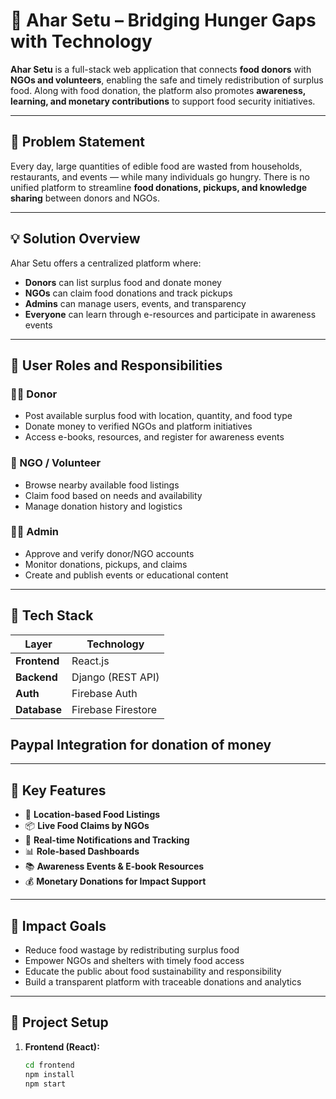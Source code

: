 # 🌾 Ahar Setu – Bridging Hunger Gaps with Technology

**Ahar Setu** is a full-stack web application that connects **food donors** with **NGOs and volunteers**, enabling the safe and timely redistribution of surplus food. Along with food donation, the platform also promotes **awareness, learning, and monetary contributions** to support food security initiatives.

---

## 🚩 Problem Statement

Every day, large quantities of edible food are wasted from households, restaurants, and events — while many individuals go hungry. There is no unified platform to streamline **food donations, pickups, and knowledge sharing** between donors and NGOs.

---

## 💡 Solution Overview

Ahar Setu offers a centralized platform where:

- **Donors** can list surplus food and donate money
- **NGOs** can claim food donations and track pickups
- **Admins** can manage users, events, and transparency
- **Everyone** can learn through e-resources and participate in awareness events

---

## 👥 User Roles and Responsibilities

### 🧑‍🍳 Donor
- Post available surplus food with location, quantity, and food type
- Donate money to verified NGOs and platform initiatives
- Access e-books, resources, and register for awareness events

### 🏥 NGO / Volunteer
- Browse nearby available food listings
- Claim food based on needs and availability
- Manage donation history and logistics

### 👨‍💼 Admin
- Approve and verify donor/NGO accounts
- Monitor donations, pickups, and claims
- Create and publish events or educational content

---

## 🔧 Tech Stack

| Layer       | Technology        |
|-------------|-------------------|
| **Frontend** | React.js          |
| **Backend**  | Django (REST API) |
| **Auth**     | Firebase Auth     |
| **Database** | Firebase Firestore |


## Paypal Integration for donation of money

---

## 🌟 Key Features

- 📍 **Location-based Food Listings**  
- 📦 **Live Food Claims by NGOs**  
- 🔔 **Real-time Notifications and Tracking**  
- 📊 **Role-based Dashboards**  
- 📚 **Awareness Events & E-book Resources**  
- 💰 **Monetary Donations for Impact Support**

---

## 🎯 Impact Goals

- Reduce food wastage by redistributing surplus food
- Empower NGOs and shelters with timely food access
- Educate the public about food sustainability and responsibility
- Build a transparent platform with traceable donations and analytics

---


## 📂 Project Setup

1. **Frontend (React):**
   ```bash
   cd frontend
   npm install
   npm start
